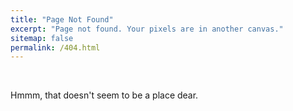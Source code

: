 ```yaml
---
title: "Page Not Found"
excerpt: "Page not found. Your pixels are in another canvas."
sitemap: false
permalink: /404.html
---
```


<br />

Hmmm, that doesn't seem to be a place dear.
